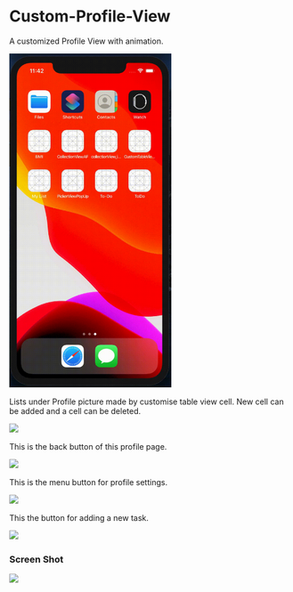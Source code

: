 # Custom-Profile-View

A customized Profile View with animation. 


<img src="vdo.gif" height=600/>

Lists under Profile picture made by customise table view cell. New cell can be added and a cell can be deleted.

![](<img width="366" alt="View 2" src="https://user-images.githubusercontent.com/29355230/79500618-85ded880-804e-11ea-91b7-f8bb29ddda41.png">)

This is the back button of this profile page.

![](<img width="168" alt="View 3" src="https://user-images.githubusercontent.com/29355230/79500749-c63e5680-804e-11ea-9ea6-03282a043a39.png">)

This is the menu button for profile settings.

![](<img width="112" alt="View 4" src="https://user-images.githubusercontent.com/29355230/79500888-00a7f380-804f-11ea-8f05-fabd817f517c.png">)

This the button for adding a new task.

![](<img width="291" alt="View 5" src="https://user-images.githubusercontent.com/29355230/79500986-233a0c80-804f-11ea-9971-d31aeafccb2e.png">)

### Screen Shot 

![](<img width="370" alt="View" src="https://user-images.githubusercontent.com/29355230/79501093-4ebcf700-804f-11ea-8d7c-009356daae01.png">)
